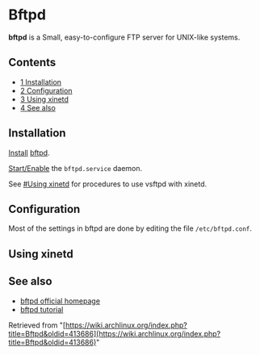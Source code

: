 # Bftpd

**bftpd** is a Small, easy-to-configure FTP server for UNIX-like systems.

## Contents

*   [1 Installation](#Installation)
*   [2 Configuration](#Configuration)
*   [3 Using xinetd](#Using_xinetd)
*   [4 See also](#See_also)

## Installation

[Install](/index.php/Install "Install") [bftpd](https://www.archlinux.org/packages/?name=bftpd).

[Start/Enable](/index.php/Systemd#Using_units "Systemd") the `bftpd.service` daemon.

See [#Using xinetd](#Using_xinetd) for procedures to use vsftpd with xinetd.

## Configuration

Most of the settings in bftpd are done by editing the file `/etc/bftpd.conf`.

## Using xinetd

## See also

*   [bftpd official homepage](http://bftpd.sourceforge.net/)
*   [bftpd tutorial](http://bftpd.sourceforge.net/doc/en/bftpd-tutorial.html)

Retrieved from "[https://wiki.archlinux.org/index.php?title=Bftpd&oldid=413686](https://wiki.archlinux.org/index.php?title=Bftpd&oldid=413686)"